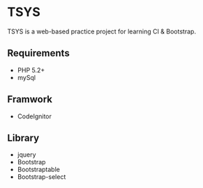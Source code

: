 TSYS
==============
TSYS is a web-based practice project for learning CI & Bootstrap.

Requirements
--------------
- PHP 5.2+
- mySql

Framwork
--------------
- CodeIgnitor	

Library
--------------
- jquery
- Bootstrap
- Bootstraptable
- Bootstrap-select

	

